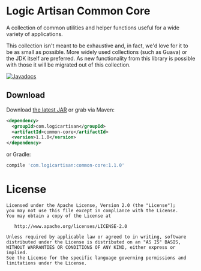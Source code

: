Logic Artisan Common Core
=========================

A collection of common utilities and helper functions useful for a
wide variety of applications.

This collection isn't meant to be exhaustive and, in fact, we'd love
for it to be as small as possible. More widely used collections (such
as Guava) or the JDK itself are preferred. As new functionality from
this library is possible with those it will be migrated out of this
collection.

[![Javadocs](http://www.javadoc.io/badge/com.logicartisan/common-core.svg)](http://www.javadoc.io/doc/com.logicartisan/common-core)



Download
--------

Download [the latest JAR][1] or grab via Maven:
```xml
<dependency>
  <groupId>com.logicartisan</groupId>
  <artifactId>common-core</artifactId>
  <version>1.1.0</version>
</dependency>
```
or Gradle:
```groovy
compile 'com.logicartisan:common-core:1.1.0'
```



License
=======

    Licensed under the Apache License, Version 2.0 (the "License");
    you may not use this file except in compliance with the License.
    You may obtain a copy of the License at

       http://www.apache.org/licenses/LICENSE-2.0

    Unless required by applicable law or agreed to in writing, software
    distributed under the License is distributed on an "AS IS" BASIS,
    WITHOUT WARRANTIES OR CONDITIONS OF ANY KIND, either express or implied.
    See the License for the specific language governing permissions and
    limitations under the License.


 [1]: https://search.maven.org/remote_content?g=com.logicartisan&a=common-core&v=LATEST